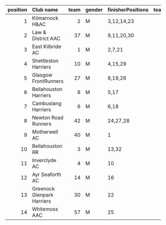 |   position | Club name                  |   team | gender   | finisherPositions   |   teamPoints |   penaltyPoints |   totalPoints |   totalFinishers | Website                                    |
|-----------:|:---------------------------|-------:|:---------|:--------------------|-------------:|----------------:|--------------:|-----------------:|:-------------------------------------------|
|          1 | Kilmarnock H&AC            |      2 | M        | 3,12,14,23          |           52 |               0 |            52 |                5 | http://www.kilmarnockharriers.com/         |
|          2 | Law & District AAC         |     37 | M        | 9,11,20,30          |           70 |               0 |            70 |                4 | http://www.lawaac.co.uk/                   |
|          3 | East Kilbride AC           |      1 | M        | 2,7,21              |           30 |              42 |            72 |                3 | http://www.ekac.org.uk/                    |
|          4 | Shettleston Harriers       |     10 | M        | 4,15,29             |           48 |              42 |            90 |                3 | http://shettlestonharriers.org.uk/         |
|          5 | Glasgow FrontRunners       |     27 | M        | 8,19,26             |           53 |              42 |            95 |                3 | https://www.glasgowfrontrunners.org/       |
|          6 | Bellahouston Harriers      |      8 | M        | 5,17                |           22 |              84 |           106 |                2 | http://www.bellahoustonharriers.co.uk/     |
|          7 | Cambuslang Harriers        |      6 | M        | 6,18                |           24 |              84 |           108 |                2 | https://cambuslangharriers.org/            |
|          8 | Newton Road Runners        |     42 | M        | 24,27,28            |           79 |              42 |           121 |                3 | https://www.newton-roadrunners.com/        |
|          9 | Motherwell AC              |     40 | M        | 1                   |            1 |             126 |           127 |                1 | https://motherwellac.com/                  |
|         10 | Bellahouston RR            |      3 | M        | 13,32               |           45 |              84 |           129 |                2 | https://www.bellahoustonroadrunners.co.uk/ |
|         11 | Inverclyde AC              |      4 | M        | 10                  |           10 |             126 |           136 |                1 | https://www.inverclydeac.org/              |
|         12 | Ayr Seaforth AC            |     14 | M        | 16                  |           16 |             126 |           142 |                1 | https://www.ayrseaforth.co.uk/             |
|         13 | Greenock Glenpark Harriers |     30 | M        | 22                  |           22 |             126 |           148 |                1 | https://greenockglenparkharriers.com/      |
|         14 | Whitemoss AAC              |     57 | M        | 25                  |           25 |             126 |           151 |                1 | https://whitemossaac.co.uk/                |
